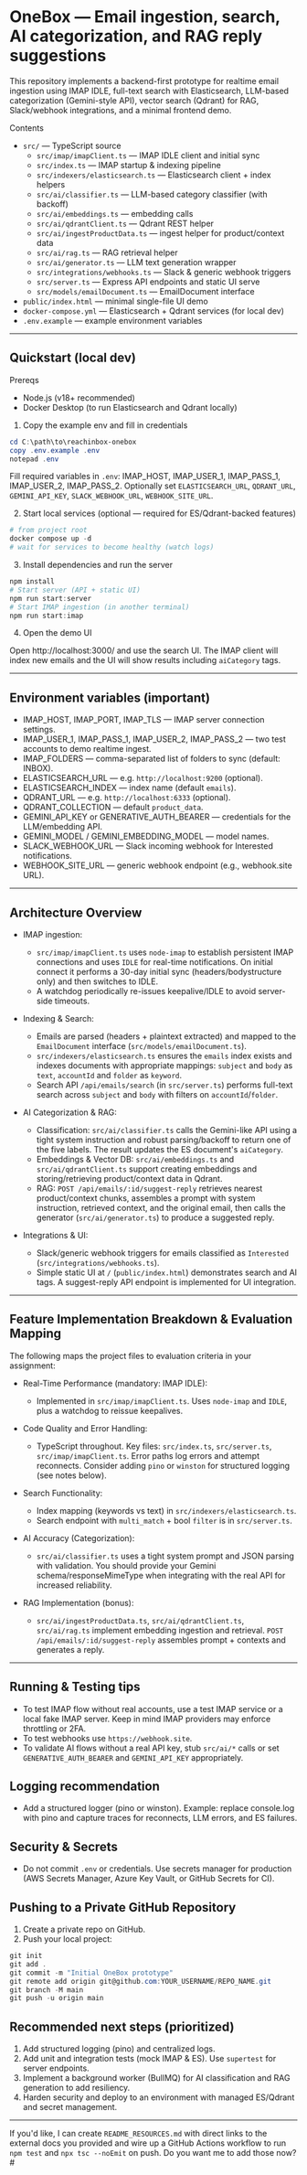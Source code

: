 # OneBox — Email ingestion, search, AI categorization, and RAG reply suggestions

This repository implements a backend-first prototype for realtime email ingestion using IMAP IDLE, full-text search with Elasticsearch, LLM-based categorization (Gemini-style API), vector search (Qdrant) for RAG, Slack/webhook integrations, and a minimal frontend demo.

Contents
- `src/` — TypeScript source
  - `src/imap/imapClient.ts` — IMAP IDLE client and initial sync
  - `src/index.ts` — IMAP startup & indexing pipeline
  - `src/indexers/elasticsearch.ts` — Elasticsearch client + index helpers
  - `src/ai/classifier.ts` — LLM-based category classifier (with backoff)
  - `src/ai/embeddings.ts` — embedding calls
  - `src/ai/qdrantClient.ts` — Qdrant REST helper
  - `src/ai/ingestProductData.ts` — ingest helper for product/context data
  - `src/ai/rag.ts` — RAG retrieval helper
  - `src/ai/generator.ts` — LLM text generation wrapper
  - `src/integrations/webhooks.ts` — Slack & generic webhook triggers
  - `src/server.ts` — Express API endpoints and static UI serve
  - `src/models/emailDocument.ts` — EmailDocument interface
- `public/index.html` — minimal single-file UI demo
- `docker-compose.yml` — Elasticsearch + Qdrant services (for local dev)
- `.env.example` — example environment variables

---

## Quickstart (local dev)
Prereqs
- Node.js (v18+ recommended)
- Docker Desktop (to run Elasticsearch and Qdrant locally)

1) Copy the example env and fill in credentials

```powershell
cd C:\path\to\reachinbox-onebox
copy .env.example .env
notepad .env
```

Fill required variables in `.env`: IMAP_HOST, IMAP_USER_1, IMAP_PASS_1, IMAP_USER_2, IMAP_PASS_2. Optionally set `ELASTICSEARCH_URL`, `QDRANT_URL`, `GEMINI_API_KEY`, `SLACK_WEBHOOK_URL`, `WEBHOOK_SITE_URL`.

2) Start local services (optional — required for ES/Qdrant-backed features)

```powershell
# from project root
docker compose up -d
# wait for services to become healthy (watch logs)
```

3) Install dependencies and run the server

```powershell
npm install
# Start server (API + static UI)
npm run start:server
# Start IMAP ingestion (in another terminal)
npm run start:imap
```

4) Open the demo UI

Open http://localhost:3000/ and use the search UI. The IMAP client will index new emails and the UI will show results including `aiCategory` tags.

---

## Environment variables (important)
- IMAP_HOST, IMAP_PORT, IMAP_TLS — IMAP server connection settings.
- IMAP_USER_1, IMAP_PASS_1, IMAP_USER_2, IMAP_PASS_2 — two test accounts to demo realtime ingest.
- IMAP_FOLDERS — comma-separated list of folders to sync (default: INBOX).
- ELASTICSEARCH_URL — e.g. `http://localhost:9200` (optional).
- ELASTICSEARCH_INDEX — index name (default `emails`).
- QDRANT_URL — e.g. `http://localhost:6333` (optional).
- QDRANT_COLLECTION — default `product_data`.
- GEMINI_API_KEY or GENERATIVE_AUTH_BEARER — credentials for the LLM/embedding API.
- GEMINI_MODEL / GEMINI_EMBEDDING_MODEL — model names.
- SLACK_WEBHOOK_URL — Slack incoming webhook for Interested notifications.
- WEBHOOK_SITE_URL — generic webhook endpoint (e.g., webhook.site URL).

---

## Architecture Overview

- IMAP ingestion:
  - `src/imap/imapClient.ts` uses `node-imap` to establish persistent IMAP connections and uses `IDLE` for real-time notifications. On initial connect it performs a 30-day initial sync (headers/bodystructure only) and then switches to IDLE.
  - A watchdog periodically re-issues keepalive/IDLE to avoid server-side timeouts.

- Indexing & Search:
  - Emails are parsed (headers + plaintext extracted) and mapped to the `EmailDocument` interface (`src/models/emailDocument.ts`).
  - `src/indexers/elasticsearch.ts` ensures the `emails` index exists and indexes documents with appropriate mappings: `subject` and `body` as `text`, `accountId` and `folder` as `keyword`.
  - Search API `/api/emails/search` (in `src/server.ts`) performs full-text search across `subject` and `body` with filters on `accountId`/`folder`.

- AI Categorization & RAG:
  - Classification: `src/ai/classifier.ts` calls the Gemini-like API using a tight system instruction and robust parsing/backoff to return one of the five labels. The result updates the ES document's `aiCategory`.
  - Embeddings & Vector DB: `src/ai/embeddings.ts` and `src/ai/qdrantClient.ts` support creating embeddings and storing/retrieving product/context data in Qdrant.
  - RAG: `POST /api/emails/:id/suggest-reply` retrieves nearest product/context chunks, assembles a prompt with system instruction, retrieved context, and the original email, then calls the generator (`src/ai/generator.ts`) to produce a suggested reply.

- Integrations & UI:
  - Slack/generic webhook triggers for emails classified as `Interested` (`src/integrations/webhooks.ts`).
  - Simple static UI at `/` (`public/index.html`) demonstrates search and AI tags. A suggest-reply API endpoint is implemented for UI integration.

---

## Feature Implementation Breakdown & Evaluation Mapping

The following maps the project files to evaluation criteria in your assignment:

- Real-Time Performance (mandatory: IMAP IDLE):
  - Implemented in `src/imap/imapClient.ts`. Uses `node-imap` and `IDLE`, plus a watchdog to reissue keepalives.

- Code Quality and Error Handling:
  - TypeScript throughout. Key files: `src/index.ts`, `src/server.ts`, `src/imap/imapClient.ts`. Error paths log errors and attempt reconnects. Consider adding `pino` or `winston` for structured logging (see notes below).

- Search Functionality:
  - Index mapping (keywords vs text) in `src/indexers/elasticsearch.ts`.
  - Search endpoint with `multi_match` + bool `filter` is in `src/server.ts`.

- AI Accuracy (Categorization):
  - `src/ai/classifier.ts` uses a tight system prompt and JSON parsing with validation. You should provide your Gemini schema/responseMimeType when integrating with the real API for increased reliability.

- RAG Implementation (bonus):
  - `src/ai/ingestProductData.ts`, `src/ai/qdrantClient.ts`, `src/ai/rag.ts` implement embedding ingestion and retrieval. `POST /api/emails/:id/suggest-reply` assembles prompt + contexts and generates a reply.

---

## Running & Testing tips
- To test IMAP flow without real accounts, use a test IMAP service or a local fake IMAP server. Keep in mind IMAP providers may enforce throttling or 2FA.
- To test webhooks use `https://webhook.site`.
- To validate AI flows without a real API key, stub `src/ai/*` calls or set `GENERATIVE_AUTH_BEARER` and `GEMINI_API_KEY` appropriately.

## Logging recommendation
- Add a structured logger (pino or winston). Example: replace console.log with pino and capture traces for reconnects, LLM errors, and ES failures.

## Security & Secrets
- Do not commit `.env` or credentials. Use secrets manager for production (AWS Secrets Manager, Azure Key Vault, or GitHub Secrets for CI).

## Pushing to a Private GitHub Repository
1. Create a private repo on GitHub.
2. Push your local project:

```powershell
git init
git add .
git commit -m "Initial OneBox prototype"
git remote add origin git@github.com:YOUR_USERNAME/REPO_NAME.git
git branch -M main
git push -u origin main
```

## Recommended next steps (prioritized)
1. Add structured logging (pino) and centralized logs.
2. Add unit and integration tests (mock IMAP & ES). Use `supertest` for server endpoints.
3. Implement a background worker (BullMQ) for AI classification and RAG generation to add resiliency.
4. Harden security and deploy to an environment with managed ES/Qdrant and secret management.

---

If you'd like, I can create `README_RESOURCES.md` with direct links to the external docs you provided and wire up a GitHub Actions workflow to run `npm test` and `npx tsc --noEmit` on push. Do you want me to add those now?#
